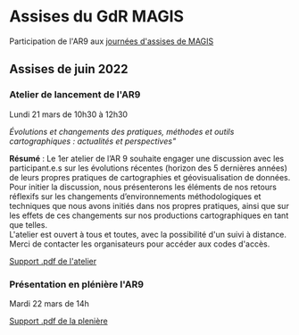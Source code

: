 # Assises du GdR MAGIS
Participation de l'AR9 aux [journées d'assises de MAGIS](https://journeesmagis.sciencesconf.org/resource/page/id/7)

## Assises de juin 2022 </br>

### Atelier de lancement de l'AR9 </br>
Lundi 21 mars de 10h30 à 12h30

_Évolutions et changements des pratiques, méthodes et outils cartographiques : actualités et perspectives"_

**Résumé** : Le 1er atelier de l’AR 9 souhaite engager une discussion avec les participant.e.s sur les évolutions récentes (horizon des 5 dernières années) de leurs propres pratiques de cartographies et géovisualisation de données. Pour initier la discussion, nous présenterons les éléments de nos retours réflexifs sur les changements d’environnements méthodologiques et techniques que nous avons initiés dans nos propres pratiques, ainsi que sur les effets de ces changements sur nos productions cartographiques en tant que telles.</br>
L'atelier est ouvert à tous et toutes, avec la possibilité d'un suivi à distance. 
Merci de contacter les organisateurs pour accéder aux codes d'accès.

[Support .pdf de l'atelier](https://github.com/magisAR9/Assises/blob/main/prez/GdR_MAGIS_Atelier_AR9.pdf)

### Présentation en plénière l'AR9 </br>
Mardi 22 mars de 14h

[Support .pdf de la plenière](https://github.com/magisAR9/Assises/blob/main/prez/GdR_MAGIS_Presentation_AR9.pdf)
